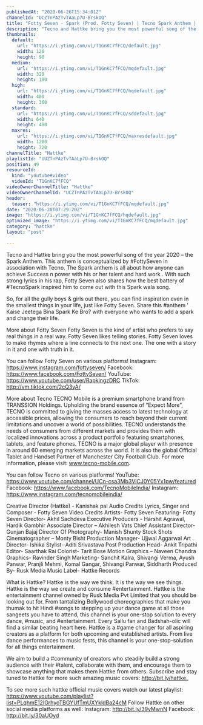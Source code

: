 ```yaml
---
publishedAt: "2020-06-26T15:34:01Z"
channelId: "UCZTnPAzTvTAaLp7U-BrskOQ"
title: "Fotty Seven - Spark (Prod. Fotty Seven) | Tecno Spark Anthem | Hattke Originals"
description: "Tecno and Hattke bring you the most powerful song of the year 2020 – the Spark Anthem. This anthem is conceptualized by #FottySeven in association with Tecno. The Spark anthem is all about how anyone can achieve Success n power with his or her talent and hard work . With such strong lyrics in his rap, Fotty Seven also shares how the best battery of #TecnoSpark inspired him to come out with this Spark wala song.\n\nSo, for all the gully boys & girls out there, you can find inspiration even in the smallest things in your life, just like Fotty Seven. Share this #anthem ' Kaise Jeetega Bina Spark Ke Bro? with everyone who wants to add a spark and change their life.\n\nMore about Fotty Seven\nFotty Seven is the kind of artist who prefers to say real things in a real way. Fotty Seven likes telling stories. Fotty Seven loves to make rhymes where a line connects to the next one. The one with a story in it and one with truth in it.\n\nYou can follow Fotty Seven on various platforms! \nInstagram: https://www.instagram.com/fottyseven/ \nFacebook: https://www.facebook.com/FottySeven/ \nYouTube: https://www.youtube.com/user/RapkingzDRC \nTikTok: http://vm.tiktok.com/2cQ3yA/\n\nMore about Tecno\nTECNO Mobile is a premium smartphone brand from TRANSSION Holdings. Upholding the brand essence of “Expect More”, TECNO is committed to giving the masses access to latest technology at accessible prices, allowing the consumers to reach beyond their current limitations and uncover a world of possibilities. TECNO understands the needs of consumers from different markets and provides them with localized innovations across a product portfolio featuring smartphones, tablets, and feature phones. TECNO is a major global player with presence in around 60 emerging markets across the world. It is also the global Official Tablet and Handset Partner of Manchester City Football Club. For more information, please visit: www.tecno-mobile.com.\n\nYou can follow Tecno on various platforms! YouTube: https://www.youtube.com/channel/UCn-csa3Mb3VlCJ0Y05Yx1pw/featured Facebook: https://www.facebook.com/TecnoMobileIndia/ Instagram: https://www.instagram.com/tecnomobileindia/\n\nCreative Director (Hattke) - Kanishak pal\nAudio Credits\nLyrics, Singer and Composer - Fotty Seven\nVideo Credits\nArtists- Fotty Seven\nFeaturing- Fotty Seven\nDirector- Akhil Sachdeva\nExecutive Producers - Harshit Agrawal, Hardik Gambhir\nAssociate Director – Akhilesh Vats\nChief Assistant Director- Gunjan Bajaj\nDirector Of Photography- Manish Shunty\nStock Shots Cinematographer – Monty Bisht\nProduction Manager- Ujjwal Aggarwal\nArt Director- Ishika\nStylist- Aditi Srivastava\nPost Production Head- Ankit Tripathi \nEditor- Saarthak Rai\nColorist- Tarit Bose\nMotion Graphics – Naveen Chandra\nGraphics- Ravinder Singh\nMarketing- Sanchit Kalra, Shivangi Verma, Ayush Panwar, Pranjli Mehmi, Komal Gangar, Shivangi Panwar, Siddharth\nProduced By- Rusk Media\nMusic Label- Hattke Records\n\nWhat is Hattke? Hattke is the way we think. It is the way we see things. Hattke is the way we create and consume #entertainment. Hattke is the entertainment channel owned by Rusk Media Pvt Limited that you should be looking out for. From tantalizing Bollywood choreographies that make you thumak to hit Hindi #songs to stepping up your dance game at all those sangeets you have to attend, this channel is your one-stop solution to every dance, #music, and #entertainment. Every Sallu fan and Badshah-olic will find a similar beating heart here. Hattke is a #game changer for all aspiring creators as a platform for both upcoming and established artists. From live dance performances to music fests, this channel is your one-stop-solution for all things entertainment.\n\nWe aim to build a #community of creators who steadily build a strong audience with their #talent, collaborate with them, and encourage them to showcase anything that makes them Hattke from others. Subscribe and stay tuned to Hattke for more such amazing music covers: http://bit.ly/hattke_\n\nTo see more such hattke official music covers watch our latest playlist: https://www.youtube.com/playlist?list=PLqhmE12IGrhyoTBGYUfTmUXYkldBa24cM\nFollow Hattke on other social media platforms as well: Instagram: http://bit.ly/39yMwnN \nFacebook: http://bit.ly/30aUOyd"
thumbnails:
  default:
    url: "https://i.ytimg.com/vi/T1GnKC7fFCQ/default.jpg"
    width: 120
    height: 90
  medium:
    url: "https://i.ytimg.com/vi/T1GnKC7fFCQ/mqdefault.jpg"
    width: 320
    height: 180
  high:
    url: "https://i.ytimg.com/vi/T1GnKC7fFCQ/hqdefault.jpg"
    width: 480
    height: 360
  standard:
    url: "https://i.ytimg.com/vi/T1GnKC7fFCQ/sddefault.jpg"
    width: 640
    height: 480
  maxres:
    url: "https://i.ytimg.com/vi/T1GnKC7fFCQ/maxresdefault.jpg"
    width: 1280
    height: 720
channelTitle: "Hattke"
playlistId: "UUZTnPAzTvTAaLp7U-BrskOQ"
position: 49
resourceId:
  kind: "youtube#video"
  videoId: "T1GnKC7fFCQ"
videoOwnerChannelTitle: "Hattke"
videoOwnerChannelId: "UCZTnPAzTvTAaLp7U-BrskOQ"
header:
  teaser: "https://i.ytimg.com/vi/T1GnKC7fFCQ/mqdefault.jpg"
date: "2020-06-28T07:29:20Z"
image: "https://i.ytimg.com/vi/T1GnKC7fFCQ/hqdefault.jpg"
optimized_image: "https://i.ytimg.com/vi/T1GnKC7fFCQ/mqdefault.jpg"
category: "hattke"
layout: "post"

---
```

Tecno and Hattke bring you the most powerful song of the year 2020 – the Spark Anthem. This anthem is conceptualized by #FottySeven in association with Tecno. The Spark anthem is all about how anyone can achieve Success n power with his or her talent and hard work . With such strong lyrics in his rap, Fotty Seven also shares how the best battery of #TecnoSpark inspired him to come out with this Spark wala song.

So, for all the gully boys & girls out there, you can find inspiration even in the smallest things in your life, just like Fotty Seven. Share this #anthem ' Kaise Jeetega Bina Spark Ke Bro? with everyone who wants to add a spark and change their life.

More about Fotty Seven
Fotty Seven is the kind of artist who prefers to say real things in a real way. Fotty Seven likes telling stories. Fotty Seven loves to make rhymes where a line connects to the next one. The one with a story in it and one with truth in it.

You can follow Fotty Seven on various platforms! 
Instagram: https://www.instagram.com/fottyseven/ 
Facebook: https://www.facebook.com/FottySeven/ 
YouTube: https://www.youtube.com/user/RapkingzDRC 
TikTok: http://vm.tiktok.com/2cQ3yA/

More about Tecno
TECNO Mobile is a premium smartphone brand from TRANSSION Holdings. Upholding the brand essence of “Expect More”, TECNO is committed to giving the masses access to latest technology at accessible prices, allowing the consumers to reach beyond their current limitations and uncover a world of possibilities. TECNO understands the needs of consumers from different markets and provides them with localized innovations across a product portfolio featuring smartphones, tablets, and feature phones. TECNO is a major global player with presence in around 60 emerging markets across the world. It is also the global Official Tablet and Handset Partner of Manchester City Football Club. For more information, please visit: www.tecno-mobile.com.

You can follow Tecno on various platforms! YouTube: https://www.youtube.com/channel/UCn-csa3Mb3VlCJ0Y05Yx1pw/featured Facebook: https://www.facebook.com/TecnoMobileIndia/ Instagram: https://www.instagram.com/tecnomobileindia/

Creative Director (Hattke) - Kanishak pal
Audio Credits
Lyrics, Singer and Composer - Fotty Seven
Video Credits
Artists- Fotty Seven
Featuring- Fotty Seven
Director- Akhil Sachdeva
Executive Producers - Harshit Agrawal, Hardik Gambhir
Associate Director – Akhilesh Vats
Chief Assistant Director- Gunjan Bajaj
Director Of Photography- Manish Shunty
Stock Shots Cinematographer – Monty Bisht
Production Manager- Ujjwal Aggarwal
Art Director- Ishika
Stylist- Aditi Srivastava
Post Production Head- Ankit Tripathi 
Editor- Saarthak Rai
Colorist- Tarit Bose
Motion Graphics – Naveen Chandra
Graphics- Ravinder Singh
Marketing- Sanchit Kalra, Shivangi Verma, Ayush Panwar, Pranjli Mehmi, Komal Gangar, Shivangi Panwar, Siddharth
Produced By- Rusk Media
Music Label- Hattke Records

What is Hattke? Hattke is the way we think. It is the way we see things. Hattke is the way we create and consume #entertainment. Hattke is the entertainment channel owned by Rusk Media Pvt Limited that you should be looking out for. From tantalizing Bollywood choreographies that make you thumak to hit Hindi #songs to stepping up your dance game at all those sangeets you have to attend, this channel is your one-stop solution to every dance, #music, and #entertainment. Every Sallu fan and Badshah-olic will find a similar beating heart here. Hattke is a #game changer for all aspiring creators as a platform for both upcoming and established artists. From live dance performances to music fests, this channel is your one-stop-solution for all things entertainment.

We aim to build a #community of creators who steadily build a strong audience with their #talent, collaborate with them, and encourage them to showcase anything that makes them Hattke from others. Subscribe and stay tuned to Hattke for more such amazing music covers: http://bit.ly/hattke_

To see more such hattke official music covers watch our latest playlist: https://www.youtube.com/playlist?list=PLqhmE12IGrhyoTBGYUfTmUXYkldBa24cM
Follow Hattke on other social media platforms as well: Instagram: http://bit.ly/39yMwnN 
Facebook: http://bit.ly/30aUOyd